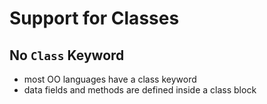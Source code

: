 # Support for Classes

## No `Class` Keyword

- most OO languages have a class keyword
- data fields and methods are defined inside a class block


